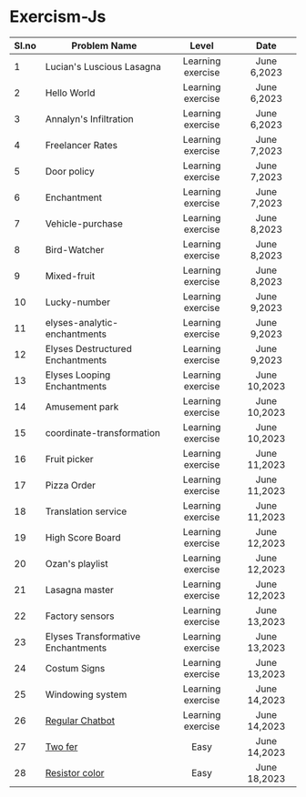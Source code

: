 ﻿# Exercism-Js


Sl.no| Problem Name                                              | Level                 |  Date            |
 --- | ------------------------------------------------------    | :----------------:    |  :-----------:   |
  1  | Lucian's Luscious Lasagna                                 | Learning exercise     |   June 6,2023    |
  2  | Hello World                                               | Learning exercise     |   June 6,2023    |
  3  | Annalyn's Infiltration                                    | Learning exercise     |   June 6,2023    |
  4  | Freelancer Rates                                          | Learning exercise     |   June 7,2023    |
  5  | Door policy                                               | Learning exercise     |   June 7,2023    |
  6  | Enchantment                                               | Learning exercise     |   June 7,2023    |
  7  | Vehicle-purchase                                          | Learning exercise     |   June 8,2023    |
  8  | Bird-Watcher                                              | Learning exercise     |   June 8,2023    |
  9  | Mixed-fruit                                               | Learning exercise     |   June 8,2023    |
 10  | Lucky-number                                              | Learning exercise     |   June 9,2023    |
 11  | elyses-analytic-enchantments                              | Learning exercise     |   June 9,2023    |
 12  | Elyses Destructured Enchantments                          | Learning exercise     |   June 9,2023    |
 13  | Elyses Looping      Enchantments                          | Learning exercise     |   June 10,2023   |
 14  | Amusement park                                            | Learning exercise     |   June 10,2023   |
 15  | coordinate-transformation                                 | Learning exercise     |   June 10,2023   |
 16  | Fruit picker                                              | Learning exercise     |   June 11,2023   |
 17  | Pizza Order                                               | Learning exercise     |   June 11,2023   |
 18  | Translation service                                       | Learning exercise     |   June 11,2023   |
 19  | High Score Board                                          | Learning exercise     |   June 12,2023   |
 20  | Ozan's playlist                                           | Learning exercise     |   June 12,2023   |
 21  | Lasagna master                                            | Learning exercise     |   June 12,2023   |
 22  | Factory sensors                                           | Learning exercise     |   June 13,2023   |
 23  | Elyses Transformative Enchantments                        | Learning exercise     |   June 13,2023   |
 24  | Costum Signs                                              | Learning exercise     |   June 13,2023   |
 25  | Windowing system                                          | Learning exercise     |   June 14,2023   |
 26  | [Regular Chatbot](./regular-chatbot/)                     | Learning exercise     |   June 14,2023   |
 27  | [Two fer](./two-fer/)                                     | Easy                  |   June 14,2023   |
 28  | [Resistor color](./resistor-color/) | Easy                |   June 18,2023   | 







